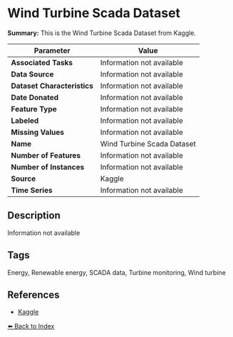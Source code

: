 # Wind Turbine Scada Dataset

**Summary:** This is the Wind Turbine Scada Dataset from Kaggle.

| Parameter | Value |
| --- | --- |
| **Associated Tasks** | Information not available |
| **Data Source** | Information not available |
| **Dataset Characteristics** | Information not available |
| **Date Donated** | Information not available |
| **Feature Type** | Information not available |
| **Labeled** | Information not available |
| **Missing Values** | Information not available |
| **Name** | Wind Turbine Scada Dataset |
| **Number of Features** | Information not available |
| **Number of Instances** | Information not available |
| **Source** | Kaggle |
| **Time Series** | Information not available |

## Description

Information not available

## Tags

Energy, Renewable energy, SCADA data, Turbine monitoring, Wind turbine

## References

- [Kaggle](https://www.kaggle.com/datasets/berkerisen/wind-turbine-scada-dataset)

[⬅️ Back to Index](../README.md)

